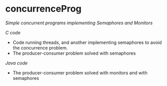 # concurrenceProg
*Simple concurrent programs implementing Semaphores and Monitors*

*C code*
  - Code running threads, and another implementing semaphores to avoid the concurrence problem.
  - The producer-consumer problem solved with semaphores
  

*Java code*
  - The producer-consumer problem solved with monitors and with semaphores
